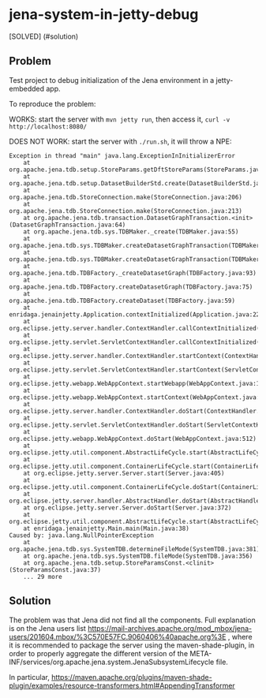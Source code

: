 # jena-system-in-jetty-debug

[SOLVED] (#solution)

## Problem
Test project to debug initialization of the Jena environment in a jetty-embedded app.

To reproduce the problem:

WORKS: start the server with `mvn jetty run`, then access it, `curl -v http://localhost:8080/`

DOES NOT WORK: start the server with `./run.sh`, it will throw a NPE:

```
Exception in thread "main" java.lang.ExceptionInInitializerError
	at org.apache.jena.tdb.setup.StoreParams.getDftStoreParams(StoreParams.java:123)
	at org.apache.jena.tdb.setup.DatasetBuilderStd.create(DatasetBuilderStd.java:84)
	at org.apache.jena.tdb.StoreConnection.make(StoreConnection.java:206)
	at org.apache.jena.tdb.StoreConnection.make(StoreConnection.java:213)
	at org.apache.jena.tdb.transaction.DatasetGraphTransaction.<init>(DatasetGraphTransaction.java:64)
	at org.apache.jena.tdb.sys.TDBMaker._create(TDBMaker.java:55)
	at org.apache.jena.tdb.sys.TDBMaker.createDatasetGraphTransaction(TDBMaker.java:42)
	at org.apache.jena.tdb.sys.TDBMaker.createDatasetGraphTransaction(TDBMaker.java:50)
	at org.apache.jena.tdb.TDBFactory._createDatasetGraph(TDBFactory.java:93)
	at org.apache.jena.tdb.TDBFactory.createDatasetGraph(TDBFactory.java:75)
	at org.apache.jena.tdb.TDBFactory.createDataset(TDBFactory.java:59)
	at enridaga.jenainjetty.Application.contextInitialized(Application.java:22)
	at org.eclipse.jetty.server.handler.ContextHandler.callContextInitialized(ContextHandler.java:794)
	at org.eclipse.jetty.servlet.ServletContextHandler.callContextInitialized(ServletContextHandler.java:522)
	at org.eclipse.jetty.server.handler.ContextHandler.startContext(ContextHandler.java:785)
	at org.eclipse.jetty.servlet.ServletContextHandler.startContext(ServletContextHandler.java:341)
	at org.eclipse.jetty.webapp.WebAppContext.startWebapp(WebAppContext.java:1357)
	at org.eclipse.jetty.webapp.WebAppContext.startContext(WebAppContext.java:1350)
	at org.eclipse.jetty.server.handler.ContextHandler.doStart(ContextHandler.java:734)
	at org.eclipse.jetty.servlet.ServletContextHandler.doStart(ServletContextHandler.java:258)
	at org.eclipse.jetty.webapp.WebAppContext.doStart(WebAppContext.java:512)
	at org.eclipse.jetty.util.component.AbstractLifeCycle.start(AbstractLifeCycle.java:68)
	at org.eclipse.jetty.util.component.ContainerLifeCycle.start(ContainerLifeCycle.java:132)
	at org.eclipse.jetty.server.Server.start(Server.java:405)
	at org.eclipse.jetty.util.component.ContainerLifeCycle.doStart(ContainerLifeCycle.java:114)
	at org.eclipse.jetty.server.handler.AbstractHandler.doStart(AbstractHandler.java:61)
	at org.eclipse.jetty.server.Server.doStart(Server.java:372)
	at org.eclipse.jetty.util.component.AbstractLifeCycle.start(AbstractLifeCycle.java:68)
	at enridaga.jenainjetty.Main.main(Main.java:38)
Caused by: java.lang.NullPointerException
	at org.apache.jena.tdb.sys.SystemTDB.determineFileMode(SystemTDB.java:381)
	at org.apache.jena.tdb.sys.SystemTDB.fileMode(SystemTDB.java:356)
	at org.apache.jena.tdb.setup.StoreParamsConst.<clinit>(StoreParamsConst.java:37)
	... 29 more
```

## Solution
The problem was that Jena did not find all the components.
Full explanation is on the Jena users list https://mail-archives.apache.org/mod_mbox/jena-users/201604.mbox/%3C570E57FC.9060406%40apache.org%3E , where it is recommended to package the server using the maven-shade-plugin, in order to properly aggregate the different version of the META-INF/services/org.apache.jena.system.JenaSubsystemLifecycle file.

In particular,
https://maven.apache.org/plugins/maven-shade-plugin/examples/resource-transformers.html#AppendingTransformer
